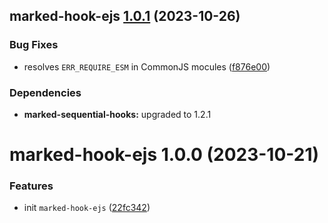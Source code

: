 ## marked-hook-ejs [1.0.1](https://github.com/bent10/marked-extensions/compare/marked-hook-ejs@1.0.0...marked-hook-ejs@1.0.1) (2023-10-26)


### Bug Fixes

* resolves `ERR_REQUIRE_ESM` in CommonJS mocules ([f876e00](https://github.com/bent10/marked-extensions/commit/f876e00dcd08969cf1489b7fc23c29a7e2e67d96))





### Dependencies

* **marked-sequential-hooks:** upgraded to 1.2.1

# marked-hook-ejs 1.0.0 (2023-10-21)


### Features

* init `marked-hook-ejs` ([22fc342](https://github.com/bent10/marked-extensions/commit/22fc342574045cd6ded66b28eabfee95f60f2576))

